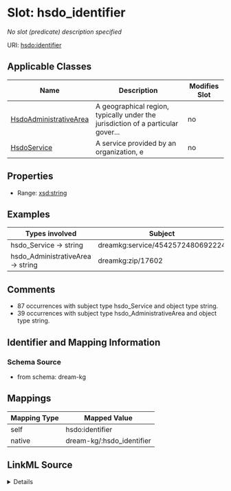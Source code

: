 

# Slot: hsdo_identifier


_No slot (predicate) description specified_





URI: [hsdo:identifier](http://schema.org/identifier)



<!-- no inheritance hierarchy -->





## Applicable Classes

| Name | Description | Modifies Slot |
| --- | --- | --- |
| [HsdoAdministrativeArea](../classes/HsdoAdministrativeArea.md) | A geographical region, typically under the jurisdiction of a particular gover... |  no  |
| [HsdoService](../classes/HsdoService.md) | A service provided by an organization, e |  no  |







## Properties

* Range: [xsd:string](xsd:string)






## Examples

| Types involved | Subject | Predicate | Object |
| --- | --- | --- | --- |
| hsdo_Service → string | dreamkg:service/4542572480692224 | hsdo:identifier | 4542572480692224 |
| hsdo_AdministrativeArea → string | dreamkg:zip/17602 | hsdo:identifier | 17602 |


## Comments

* 87 occurrences with subject type hsdo_Service and object type string.
* 39 occurrences with subject type hsdo_AdministrativeArea and object type string.

## Identifier and Mapping Information







### Schema Source


* from schema: dream-kg




## Mappings

| Mapping Type | Mapped Value |
| ---  | ---  |
| self | hsdo:identifier |
| native | dream-kg/:hsdo_identifier |




## LinkML Source

<details>
```yaml
name: hsdo_identifier
description: No slot (predicate) description specified
comments:
- 87 occurrences with subject type hsdo_Service and object type string.
- 39 occurrences with subject type hsdo_AdministrativeArea and object type string.
examples:
- description: hsdo_Service → string
  object:
    example_object: '4542572480692224'
    example_object_type: string
    example_predicate: hsdo:identifier
    example_subject: dreamkg:service/4542572480692224
    example_subject_type: hsdo_Service
- description: hsdo_AdministrativeArea → string
  object:
    example_object: '17602'
    example_object_type: string
    example_predicate: hsdo:identifier
    example_subject: dreamkg:zip/17602
    example_subject_type: hsdo_AdministrativeArea
from_schema: dream-kg
rank: 1000
slot_uri: hsdo:identifier
alias: hsdo_identifier
domain_of:
- hsdo_AdministrativeArea
- hsdo_Service
range: string

```
</details>
